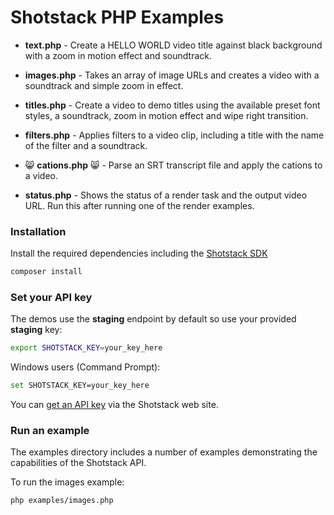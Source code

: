 # Shotstack PHP Examples

- **text.php** -
    Create a HELLO WORLD video title against black background with a zoom in motion effect and soundtrack.

- **images.php** -
    Takes an array of image URLs and creates a video with a soundtrack and simple zoom in effect.

- **titles.php** -
    Create a video to demo titles using the available preset font styles, a soundtrack, zoom in motion effect and 
    wipe right transition.
    
- **filters.php** -
    Applies filters to a video clip, including a title with the name of the filter and a soundtrack.

- :smile_cat: **cations.php** :smile_cat: -
    Parse an SRT transcript file and apply the cations to a video.
    
- **status.php** -
    Shows the status of a render task and the output video URL. Run this after running one of the render examples.
    
### Installation

Install the required dependencies including the [Shotstack SDK](https://packagist.org/packages/shotstack/shotstack-sdk-php)

```bash
composer install
```

### Set your API key

The demos use the **staging** endpoint by default so use your provided **staging** key:

```bash
export SHOTSTACK_KEY=your_key_here
```

Windows users (Command Prompt):

```bash
set SHOTSTACK_KEY=your_key_here
```

You can [get an API key](http://shotstack.io/?utm_source=github&utm_medium=demos&utm_campaign=php_sdk) via the Shotstack web site.

### Run an example

The examples directory includes a number of examples demonstrating the capabilities of the 
Shotstack API.

To run the images example:

```bash
php examples/images.php
```
